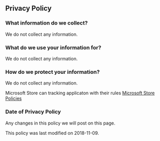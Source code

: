## Privacy Policy

### What information do we collect?

We do not collect any information.

### What do we use your information for? 

We do not collect any information.

### How do we protect your information? 

We do not collect any information.

Microsoft Store can tracking applicaton with their rules
[Microsoft Store Policies](https://msdn.microsoft.com/en-us/library/windows/apps/dn764944.aspx)

### Date of Privacy Policy 

Any changes in this policy we will post on this page.

This policy was last modified on 2018-11-09.

